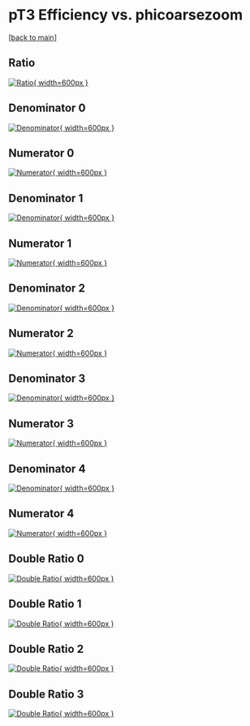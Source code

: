 # pT3 Efficiency vs. phicoarsezoom

[[back to main](./)]



## Ratio

[![Ratio](../mtv/var/pT3_vtr_321_1_eff_phicoarsezoom.png){ width=600px }](../mtv/var/pT3_vtr_321_1_eff_phicoarsezoom.pdf)

## Denominator 0

[![Denominator](../mtv/den/pT3_vtr_321_1_eff_phicoarsezoom_den0.png){ width=600px }](../mtv/den/pT3_vtr_321_1_eff_phicoarsezoom_den0.pdf)

## Numerator 0

[![Numerator](../mtv/num/pT3_vtr_321_1_eff_phicoarsezoom_num0.png){ width=600px }](../mtv/num/pT3_vtr_321_1_eff_phicoarsezoom_num0.pdf)

## Denominator 1

[![Denominator](../mtv/den/pT3_vtr_321_1_eff_phicoarsezoom_den1.png){ width=600px }](../mtv/den/pT3_vtr_321_1_eff_phicoarsezoom_den1.pdf)

## Numerator 1

[![Numerator](../mtv/num/pT3_vtr_321_1_eff_phicoarsezoom_num1.png){ width=600px }](../mtv/num/pT3_vtr_321_1_eff_phicoarsezoom_num1.pdf)

## Denominator 2

[![Denominator](../mtv/den/pT3_vtr_321_1_eff_phicoarsezoom_den2.png){ width=600px }](../mtv/den/pT3_vtr_321_1_eff_phicoarsezoom_den2.pdf)

## Numerator 2

[![Numerator](../mtv/num/pT3_vtr_321_1_eff_phicoarsezoom_num2.png){ width=600px }](../mtv/num/pT3_vtr_321_1_eff_phicoarsezoom_num2.pdf)

## Denominator 3

[![Denominator](../mtv/den/pT3_vtr_321_1_eff_phicoarsezoom_den3.png){ width=600px }](../mtv/den/pT3_vtr_321_1_eff_phicoarsezoom_den3.pdf)

## Numerator 3

[![Numerator](../mtv/num/pT3_vtr_321_1_eff_phicoarsezoom_num3.png){ width=600px }](../mtv/num/pT3_vtr_321_1_eff_phicoarsezoom_num3.pdf)

## Denominator 4

[![Denominator](../mtv/den/pT3_vtr_321_1_eff_phicoarsezoom_den4.png){ width=600px }](../mtv/den/pT3_vtr_321_1_eff_phicoarsezoom_den4.pdf)

## Numerator 4

[![Numerator](../mtv/num/pT3_vtr_321_1_eff_phicoarsezoom_num4.png){ width=600px }](../mtv/num/pT3_vtr_321_1_eff_phicoarsezoom_num4.pdf)

## Double Ratio 0

[![Double Ratio](../mtv/ratio/pT3_vtr_321_1_eff_phicoarsezoom_ratio0.png){ width=600px }](../mtv/ratio/pT3_vtr_321_1_eff_phicoarsezoom_ratio0.pdf)

## Double Ratio 1

[![Double Ratio](../mtv/ratio/pT3_vtr_321_1_eff_phicoarsezoom_ratio1.png){ width=600px }](../mtv/ratio/pT3_vtr_321_1_eff_phicoarsezoom_ratio1.pdf)

## Double Ratio 2

[![Double Ratio](../mtv/ratio/pT3_vtr_321_1_eff_phicoarsezoom_ratio2.png){ width=600px }](../mtv/ratio/pT3_vtr_321_1_eff_phicoarsezoom_ratio2.pdf)

## Double Ratio 3

[![Double Ratio](../mtv/ratio/pT3_vtr_321_1_eff_phicoarsezoom_ratio3.png){ width=600px }](../mtv/ratio/pT3_vtr_321_1_eff_phicoarsezoom_ratio3.pdf)

